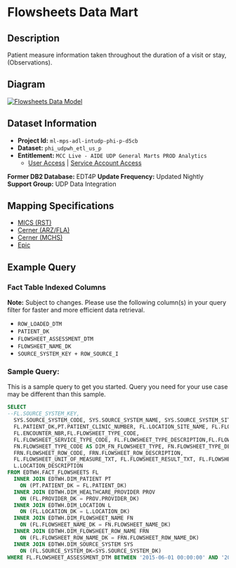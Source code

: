 # Flowsheets Data Mart

## Description

Patient measure information taken throughout the duration of a visit or stay, (Observations).

## Diagram

[![Flowsheets Data Model](/assets/images/fact_flowsheets-9045d37abffd9351abaf3afa880a5ff1.PNG)](https://mctools.sharepoint.com/:b:/r/teams/UDPDAIS/Shared%20Documents/UDP%20Data%20Mart%20Documents/Z_S2T_Model_for_Website/Data%20Models/6%29%20Flowsheets/FACT_FLOWSHEETS_MCC.pdf)

## Dataset Information

- **Project Id:** `ml-mps-adl-intudp-phi-p-d5cb`
- **Dataset:** `phi_udpwh_etl_us_p`
- **Entitlement:** `MCC Live - AIDE UDP General Marts PROD Analytics`
  - [User Access](/docs/data-analytics/user-access) | [Service Account Access](/docs/data-analytics/service-account-access)

**Former DB2 Database:** EDT4P
**Update Frequency:** Updated Nightly
**Support Group:** UDP Data Integration

## Mapping Specifications

- [MICS (RST)](https://mctools.sharepoint.com/teams/UDPDAIS/Shared%20Documents/UDP%20Data%20Mart%20Documents/Z_S2T_Model_for_Website/Flowsheets/Business%20Spec%20and%20S2T/Rochester/Mapping_Flowsheets.xlsx?d=wcc439fec2b774ed5a9197a2e51a99e7b)
- [Cerner (ARZ/FLA)](https://mctools.sharepoint.com/teams/UDPDAIS/Shared%20Documents/UDP%20Data%20Mart%20Documents/Z_S2T_Model_for_Website/Flowsheets/Business%20Spec%20and%20S2T/ARZ_FLA/ARZ_FLA_Flowsheet_Source_2_Target.xlsx?d=waa5c3774d6164aca80906f2352ee1bb0)
- [Cerner (MCHS)](https://mctools.sharepoint.com/teams/UDPDAIS/Shared%20Documents/UDP%20Data%20Mart%20Documents/Z_S2T_Model_for_Website/Flowsheets/Business%20Spec%20and%20S2T/MCHS/MCHS_Flowsheet_Source_2_Target.xlsx?d=w145802a93346448ea13e4d1626e4f9c1)
- [Epic](https://mctools.sharepoint.com/teams/UDPDAIS/Shared%20Documents/UDP%20Data%20Mart%20Documents/Z_S2T_Model_for_Website/Flowsheets/Business%20Spec%20and%20S2T/Epic/EPIC_Flowsheet_Source_2_Target.xlsx?d=w8a854e96faee42608050f18b9fef1f19)

## Example Query

### Fact Table Indexed Columns

**Note:** Subject to changes. Please use the following column(s) in your query filter for faster and more efficient data retrieval.

- `ROW_LOADED_DTM`
- `PATIENT_DK`
- `FLOWSHEET_ASSESSMENT_DTM`
- `FLOWSHEET_NAME_DK`
- `SOURCE_SYSTEM_KEY + ROW_SOURCE_I`

### Sample Query: 

This is a sample query to get you started. Query you need for your use case may be different than this sample.
```sql
SELECT
--FL.SOURCE_SYSTEM_KEY,
  SYS.SOURCE_SYSTEM_CODE, SYS.SOURCE_SYSTEM_NAME, SYS.SOURCE_SYSTEM_SITE,
  FL.PATIENT_DK,PT.PATIENT_CLINIC_NUMBER, FL.LOCATION_SITE_NAME, FL.FLOWSHEET_ASSESSMENT_DTM, FL.FLOWSHEET_ROW_CAPTURED_DTM, FL.LAST_UPDATE_DTM,
  FL.ENCOUNTER_NBR,FL.FLOWSHEET_TYPE_CODE,
  FL.FLOWSHEET_SERVICE_TYPE_CODE, FL.FLOWSHEET_TYPE_DESCRIPTION,FL.FLOWSHEET_SUBTYPE_CODE,--FL.FLOWSHEET_SUBTYPE_DESCRIPTION,
  FN.FLOWSHEET_TYPE_CODE AS DIM_FN_FLOWSHEET_TYPE, FN.FLOWSHEET_TYPE_DESCRIPTION AS DIM_FN_FLOWSHEET_DESC,
  FRN.FLOWSHEET_ROW_CODE, FRN.FLOWSHEET_ROW_DESCRIPTION,
  FL.FLOWSHEET_UNIT_OF_MEASURE_TXT, FL.FLOWSHEET_RESULT_TXT, FL.FLOWSHEET_RESULT_VAL,PROV.PROVIDER_FIRST_NAME, PROV.PROVIDER_LAST_NAME,
  L.LOCATION_DESCRIPTION
FROM EDTWH.FACT_FLOWSHEETS FL
  INNER JOIN EDTWH.DIM_PATIENT PT
    ON (PT.PATIENT_DK = FL.PATIENT_DK)
  INNER JOIN EDTWH.DIM_HEALTHCARE_PROVIDER PROV
    ON (FL.PROVIDER_DK = PROV.PROVIDER_DK)
  INNER JOIN EDTWH.DIM_LOCATION L
    ON (FL.LOCATION_DK = L.LOCATION_DK)
  INNER JOIN EDTWH.DIM_FLOWSHEET_NAME FN
    ON (FL.FLOWSHEET_NAME_DK = FN.FLOWSHEET_NAME_DK)
  INNER JOIN EDTWH.DIM_FLOWSHEET_ROW_NAME FRN
    ON (FL.FLOWSHEET_ROW_NAME_DK = FRN.FLOWSHEET_ROW_NAME_DK)
  INNER JOIN EDTWH.DIM_SOURCE_SYSTEM SYS
    ON (FL.SOURCE_SYSTEM_DK=SYS.SOURCE_SYSTEM_DK)
WHERE FL.FLOWSHEET_ASSESSMENT_DTM BETWEEN '2015-06-01 00:00:00' AND '2015-06-30 23:59:59'
```